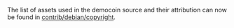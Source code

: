 The list of assets used in the democoin source and their attribution can now be found in [contrib/debian/copyright](../contrib/debian/copyright).
